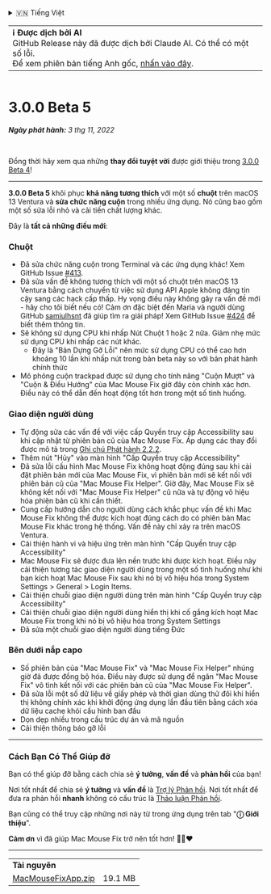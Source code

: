<details>
<summary>🇻🇳 Tiếng Việt</summary>

[🇬🇧 English (GitHub Release)](https://github.com/noah-nuebling/mac-mouse-fix/releases/tag/3.0.0-Beta-5)\
[🇦🇩 Català](https://redirect.macmousefix.com/?target=mmf-release&tag=3.0.0-Beta-5&locale=ca)\
[🇩🇪 Deutsch](https://redirect.macmousefix.com/?target=mmf-release&tag=3.0.0-Beta-5&locale=de)\
[🇪🇸 Español](https://redirect.macmousefix.com/?target=mmf-release&tag=3.0.0-Beta-5&locale=es)\
[🇫🇷 Français](https://redirect.macmousefix.com/?target=mmf-release&tag=3.0.0-Beta-5&locale=fr)\
[🇮🇩 Indonesia](https://redirect.macmousefix.com/?target=mmf-release&tag=3.0.0-Beta-5&locale=id)\
[🇮🇹 Italiano](https://redirect.macmousefix.com/?target=mmf-release&tag=3.0.0-Beta-5&locale=it)\
[🇭🇺 Magyar](https://redirect.macmousefix.com/?target=mmf-release&tag=3.0.0-Beta-5&locale=hu)\
[🇳🇱 Nederlands](https://redirect.macmousefix.com/?target=mmf-release&tag=3.0.0-Beta-5&locale=nl)\
[🇵🇱 Polski](https://redirect.macmousefix.com/?target=mmf-release&tag=3.0.0-Beta-5&locale=pl)\
[🇧🇷 Português (Brasil)](https://redirect.macmousefix.com/?target=mmf-release&tag=3.0.0-Beta-5&locale=pt-BR)\
[🇵🇹 Português (Portugal)](https://redirect.macmousefix.com/?target=mmf-release&tag=3.0.0-Beta-5&locale=pt-PT)\
[🇷🇴 Română](https://redirect.macmousefix.com/?target=mmf-release&tag=3.0.0-Beta-5&locale=ro)\
[🇸🇪 Svenska](https://redirect.macmousefix.com/?target=mmf-release&tag=3.0.0-Beta-5&locale=sv)\
**🇻🇳 Tiếng Việt**\
[🇹🇷 Türkçe](https://redirect.macmousefix.com/?target=mmf-release&tag=3.0.0-Beta-5&locale=tr)\
[🇨🇿 Čeština](https://redirect.macmousefix.com/?target=mmf-release&tag=3.0.0-Beta-5&locale=cs)\
[🇬🇷 Ελληνικά](https://redirect.macmousefix.com/?target=mmf-release&tag=3.0.0-Beta-5&locale=el)\
[🇷🇺 Русский](https://redirect.macmousefix.com/?target=mmf-release&tag=3.0.0-Beta-5&locale=ru)\
[🇺🇦 Українська](https://redirect.macmousefix.com/?target=mmf-release&tag=3.0.0-Beta-5&locale=uk)\
[🇮🇱 עברית](https://redirect.macmousefix.com/?target=mmf-release&tag=3.0.0-Beta-5&locale=he)\
[🇸🇦 العربية](https://redirect.macmousefix.com/?target=mmf-release&tag=3.0.0-Beta-5&locale=ar)\
[🇮🇳 हिन्दी](https://redirect.macmousefix.com/?target=mmf-release&tag=3.0.0-Beta-5&locale=hi)\
[🇹🇭 ไทย](https://redirect.macmousefix.com/?target=mmf-release&tag=3.0.0-Beta-5&locale=th)\
[🇨🇳 中文 (简体)](https://redirect.macmousefix.com/?target=mmf-release&tag=3.0.0-Beta-5&locale=zh-Hans)\
[🇨🇳 中文 (繁體)](https://redirect.macmousefix.com/?target=mmf-release&tag=3.0.0-Beta-5&locale=zh-Hant)\
[🇭🇰 中文（香港)](https://redirect.macmousefix.com/?target=mmf-release&tag=3.0.0-Beta-5&locale=zh-HK)\
[🇯🇵 日本語](https://redirect.macmousefix.com/?target=mmf-release&tag=3.0.0-Beta-5&locale=ja)\
[🇰🇷 한국어](https://redirect.macmousefix.com/?target=mmf-release&tag=3.0.0-Beta-5&locale=ko)\
[Help translate Mac Mouse Fix to different languages!](https://github.com/noah-nuebling/mac-mouse-fix/discussions/731)
</details>
<table align=><td>
<b>ℹ️ Được dịch bởi AI</b><br>
GitHub Release này đã được dịch bởi Claude AI. Có thể có một số lỗi.<br>
Để xem phiên bản tiếng Anh gốc, <a href="https://github.com/noah-nuebling/mac-mouse-fix/releases/tag/3.0.0-Beta-5">nhấn vào đây</a>.
</td></table>

<table></table>

# 3.0.0 Beta 5
***Ngày phát hành:** 3 thg 11, 2022*

<br>

Đồng thời hãy xem qua những **thay đổi tuyệt vời** được giới thiệu trong [3.0.0 Beta 4](https://redirect.macmousefix.com/?target=mmf-release&tag=3.0.0-Beta-4&locale=vi)!

---

**3.0.0 Beta 5** khôi phục **khả năng tương thích** với một số **chuột** trên macOS 13 Ventura và **sửa chức năng cuộn** trong nhiều ứng dụng.
Nó cũng bao gồm một số sửa lỗi nhỏ và cải tiến chất lượng khác.

Đây là **tất cả những điều mới**:

### Chuột

- Đã sửa chức năng cuộn trong Terminal và các ứng dụng khác! Xem GitHub Issue [#413](https://github.com/noah-nuebling/mac-mouse-fix/issues/413).
- Đã sửa vấn đề không tương thích với một số chuột trên macOS 13 Ventura bằng cách chuyển từ việc sử dụng API Apple không đáng tin cậy sang các hack cấp thấp. Hy vọng điều này không gây ra vấn đề mới - hãy cho tôi biết nếu có! Cảm ơn đặc biệt đến Maria và người dùng GitHub [samiulhsnt](https://github.com/samiulhsnt) đã giúp tìm ra giải pháp! Xem GitHub Issue [#424](https://github.com/noah-nuebling/mac-mouse-fix/issues/424) để biết thêm thông tin.
- Sẽ không sử dụng CPU khi nhấp Nút Chuột 1 hoặc 2 nữa. Giảm nhẹ mức sử dụng CPU khi nhấp các nút khác.
    - Đây là "Bản Dựng Gỡ Lỗi" nên mức sử dụng CPU có thể cao hơn khoảng 10 lần khi nhấp nút trong bản beta này so với bản phát hành chính thức
- Mô phỏng cuộn trackpad được sử dụng cho tính năng "Cuộn Mượt" và "Cuộn & Điều Hướng" của Mac Mouse Fix giờ đây còn chính xác hơn. Điều này có thể dẫn đến hoạt động tốt hơn trong một số tình huống.

### Giao diện người dùng

- Tự động sửa các vấn đề với việc cấp Quyền truy cập Accessibility sau khi cập nhật từ phiên bản cũ của Mac Mouse Fix. Áp dụng các thay đổi được mô tả trong [Ghi chú Phát hành 2.2.2](https://redirect.macmousefix.com/?target=mmf-release&tag=2.2.2&locale=vi).
- Thêm nút "Hủy" vào màn hình "Cấp Quyền truy cập Accessibility"
- Đã sửa lỗi cấu hình Mac Mouse Fix không hoạt động đúng sau khi cài đặt phiên bản mới của Mac Mouse Fix, vì phiên bản mới sẽ kết nối với phiên bản cũ của "Mac Mouse Fix Helper". Giờ đây, Mac Mouse Fix sẽ không kết nối với "Mac Mouse Fix Helper" cũ nữa và tự động vô hiệu hóa phiên bản cũ khi cần thiết.
- Cung cấp hướng dẫn cho người dùng cách khắc phục vấn đề khi Mac Mouse Fix không thể được kích hoạt đúng cách do có phiên bản Mac Mouse Fix khác trong hệ thống. Vấn đề này chỉ xảy ra trên macOS Ventura.
- Cải thiện hành vi và hiệu ứng trên màn hình "Cấp Quyền truy cập Accessibility"
- Mac Mouse Fix sẽ được đưa lên nền trước khi được kích hoạt. Điều này cải thiện tương tác giao diện người dùng trong một số tình huống như khi bạn kích hoạt Mac Mouse Fix sau khi nó bị vô hiệu hóa trong System Settings > General > Login Items.
- Cải thiện chuỗi giao diện người dùng trên màn hình "Cấp Quyền truy cập Accessibility"
- Cải thiện chuỗi giao diện người dùng hiển thị khi cố gắng kích hoạt Mac Mouse Fix trong khi nó bị vô hiệu hóa trong System Settings
- Đã sửa một chuỗi giao diện người dùng tiếng Đức

### Bên dưới nắp capo

- Số phiên bản của "Mac Mouse Fix" và "Mac Mouse Fix Helper" nhúng giờ đã được đồng bộ hóa. Điều này được sử dụng để ngăn "Mac Mouse Fix" vô tình kết nối với các phiên bản cũ của "Mac Mouse Fix Helper".
- Đã sửa lỗi một số dữ liệu về giấy phép và thời gian dùng thử đôi khi hiển thị không chính xác khi khởi động ứng dụng lần đầu tiên bằng cách xóa dữ liệu cache khỏi cấu hình ban đầu
- Dọn dẹp nhiều trong cấu trúc dự án và mã nguồn
- Cải thiện thông báo gỡ lỗi

---

### Cách Bạn Có Thể Giúp đỡ

Bạn có thể giúp đỡ bằng cách chia sẻ **ý tưởng**, **vấn đề** và **phản hồi** của bạn!

Nơi tốt nhất để chia sẻ **ý tưởng** và **vấn đề** là [Trợ lý Phản hồi](https://noah-nuebling.github.io/mac-mouse-fix-feedback-assistant/?type=bug-report).
Nơi tốt nhất để đưa ra phản hồi **nhanh** không có cấu trúc là [Thảo luận Phản hồi](https://github.com/noah-nuebling/mac-mouse-fix/discussions/366).

Bạn cũng có thể truy cập những nơi này từ trong ứng dụng trên tab "**ⓘ Giới thiệu**".

**Cảm ơn** vì đã giúp Mac Mouse Fix trở nên tốt hơn! 💙💛❤️

---

<table align="start">
<tr>
    <td colspan=2>
        <b>Tài nguyên</b>
    </td>
</tr>
<tr>
    <td><a href="https://github.com/noah-nuebling/mac-mouse-fix/releases/download/3.0.0-Beta-5/MacMouseFixApp.zip">MacMouseFixApp.zip</a></td>
    <td>19.1 MB</td>
</tr>
</table>